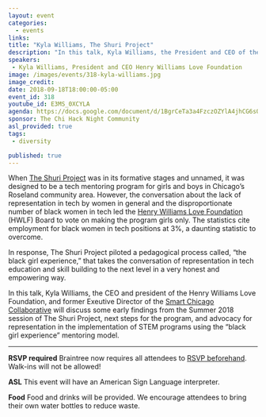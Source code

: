 ```yaml
---
layout: event
categories:
  - events
links:
title: "Kyla Williams, The Shuri Project"
description: "In this talk, Kyla Williams, the President and CEO of the Henry Williams Love Foundation, will outline some early findings from the Summer 2018 session of The Shuri Project, a tech mentoring program for girls in the Roseland community area. She will also outline next steps for the program and talk about advocacy for representation in the implementation of STEM programs using the Shuri Project's mentoring model."
speakers:
 - Kyla Williams, President and CEO Henry Williams Love Foundation
image: /images/events/318-kyla-williams.jpg
image_credit:
date: 2018-09-18T18:00:00-05:00
event_id: 318
youtube_id: E3MS_0XCYLA
agenda: https://docs.google.com/document/d/1BgrCeTa3a4FzczOZYlA4jhCG6sOEABTfbkUARAtx-JE/edit?usp=sharing
sponsor: The Chi Hack Night Community
asl_provided: true
tags:
 - diversity

published: true
---
```


When [The Shuri Project](https://henrywilliamslove.org/the-shuri-project-2/) was in its formative stages and unnamed, it was designed to be a tech mentoring program for girls and boys in Chicago’s Roseland community area. However, the conversation about the lack of representation in tech by women in general and the disproportionate number of black women in tech led the [Henry Williams Love Foundation](https://henrywilliamslove.org/) (HWLF) Board to vote on making the program girls only. The statistics cite employment for black women in tech positions at 3%, a daunting statistic to overcome.

In response, The Shuri Project piloted a pedagogical process called, “the black girl experience,” that takes the conversation of representation in tech education and skill building to the next level in a very honest and empowering way. 

In this talk, Kyla Williams, the CEO and president of the Henry Williams Love Foundation, and former Exeutive Director of the [Smart Chicago Collaborative](http://www.smartchicagocollaborative.org/) will discuss some early findings from the Summer 2018 session of The Shuri Project, next steps for the program, and advocacy for representation in the implementation of STEM programs using the “black girl experience” mentoring model.

---

**RSVP required** Braintree now requires all attendees to [RSVP beforehand](https://www.eventbrite.com/e/chi-hack-night-registration-41703945624). Walk-ins will not be allowed!

**ASL** This event will have an American Sign Language interpreter.

**Food** Food and drinks will be provided. We encourage attendees to bring their own water bottles to reduce waste.
